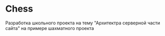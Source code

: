 # Chess
Разработка школьного проекта на тему "Архитектра серверной части сайта" на примере шахматного проекта